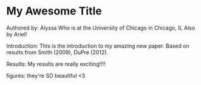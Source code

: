 # My Awesome Title
Authored by: Alyssa
Who is at the University of Chicago in Chicago, IL
Also by Ariel!

Introduction: This is the introduction to my amazing new paper. Based on results from Smith (2009), DuPre (2012).

Results: My results are really exciting!!!!


figures: they're SO beautiful <3
